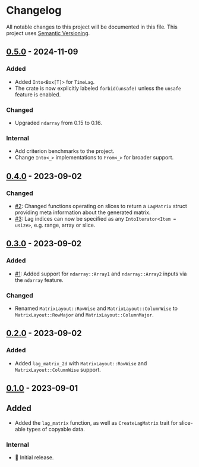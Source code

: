# Changelog

All notable changes to this project will be documented in this file.
This project uses [Semantic Versioning](https://semver.org/spec/v2.0.0.html).

## [0.5.0] - 2024-11-09

[0.5.0]: https://github.com/sunsided/timelag-rs/releases/tag/0.5.0

### Added

- Added `Into<Box[T]>` for `TimeLag`.
- The crate is now explicitly labeled `forbid(unsafe)` unless the `unsafe` feature is enabled.

### Changed

- Upgraded `ndarray` from 0.15 to 0.16.

### Internal

- Add criterion benchmarks to the project.
- Change `Into<_>` implementations to `From<_>` for broader support.

## [0.4.0] - 2023-09-02

[0.4.0]: https://github.com/sunsided/timelag-rs/releases/tag/0.4.0

### Changed

- [#2](https://github.com/sunsided/timelag-rs/pull/2):
  Changed functions operating on slices to return a `LagMatrix` struct
  providing meta information about the generated matrix.
- [#3](https://github.com/sunsided/timelag-rs/pull/3):
  Lag indices can now be specified as any `IntoIterator<Item = usize>`, e.g. range, array or slice.

## [0.3.0] - 2023-09-02

[0.3.0]: https://github.com/sunsided/timelag-rs/releases/tag/0.3.0

### Added

- [#1](https://github.com/sunsided/timelag-rs/pull/1):
  Added support for `ndarray::Array1` and `ndarray::Array2` inputs via the `ndarray` feature.

### Changed

- Renamed `MatrixLayout::RowWise` and `MatrixLayout::ColumnWise` to
  `MatrixLayout::RowMajor` and `MatrixLayout::ColumnMajor`.

## [0.2.0] - 2023-09-02

[0.2.0]: https://github.com/sunsided/timelag-rs/releases/tag/0.2.0

### Added

- Added `lag_matrix_2d` with `MatrixLayout::RowWise` and `MatrixLayout::ColumnWise` support.

## [0.1.0] - 2023-09-01

[0.1.0]: https://github.com/sunsided/timelag-rs/releases/tag/0.1.0

## Added

- Added the `lag_matrix` function, as well as `CreateLagMatrix` trait for slice-able types of copyable data.

### Internal

- 🎉 Initial release.
